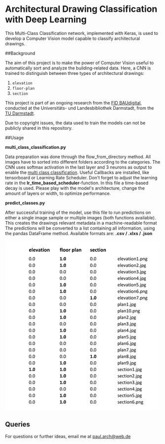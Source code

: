 # Architectural Drawing Classification with Deep Learning

This Multi-Class Classification network, implemented with Keras,
is used to develop a Computer Vision model capable to classify
architectural drawings.

##Background

The aim of this project is to make the power of Computer Vision useful
to automatically sort and analyze the building-related data.
Here, a CNN is trained to distinguish between three types of
architectural drawings:
1. `elevation`
2. `floor-plan`
3. `section`

This project is part of an ongoing research from the [FID BAUdigital](https://kickoff.fid-bau.de/en/),
conducted at the Universitäts- und Landesbibliothek Darmstadt,
from the [TU Darmstadt](https://www.tu-darmstadt.de/index.en.jsp).

Due to copyright issues, the data used to train the models can not be publicly
shared in this repository.

##Usage

**multi_class_classification.py**

Data preparation was done through the flow_from_directory method. All images
have to sorted into different folders according to the categories.
The CNN uses softmax activation in the last layer and 3 neurons as output
to enable the [multi class classification](https://en.wikipedia.org/wiki/Multiclass_classification).
Useful Callbacks are installed, like tensorboard
or Learning Rate Scheduler.
Don't forget to adjust the learning rate in the **lr_time_based_scheduler**-function.
In this file a time-based decay is used.
Please play with the model's architecture, change the amount of layers or width,
to optimize performance.


**predict_classes.py**

After successful training of the model, use this file to run predictions on either
a single image sample or multiple images (both functions available).
This creates the drawings relevant metadata in a machine-readable format
The predictions will be converted to a list containing all information, using the pandas DataFrame method.
Available formats are: **.csv / .xlxs / .json**

![](metadata/list_predictions.png)

## Queries
For questions or further ideas, email me at paul.arch@web.de